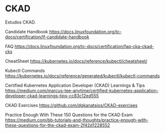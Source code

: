 # CKAD
Estudos CKAD.

Candidate Handbook
https://docs.linuxfoundation.org/tc-docs/certification/lf-candidate-handbook

FAQ
https://docs.linuxfoundation.org/tc-docs/certification/faq-cka-ckad-cks

CheatSheet
https://kubernetes.io/docs/reference/kubectl/cheatsheet/

Kubectl Commands
https://kubernetes.io/docs/reference/generated/kubectl/kubectl-commands

Certified Kubernetes Application Developer (CKAD) Learnings & Tips
https://medium.com/marcus-tee-anytime/certified-kubernetes-application-developer-ckad-learnings-tips-cc83c12ed555

CKAD Exercises
https://github.com/dgkanatsios/CKAD-exercises

Practice Enough With These 150 Questions for the CKAD Exam
https://medium.com/bb-tutorials-and-thoughts/practice-enough-with-these-questions-for-the-ckad-exam-2f42d1228552
